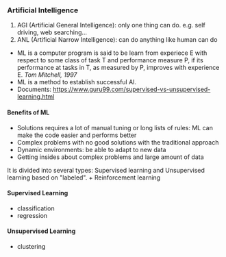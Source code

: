 ### Artificial Intelligence

1. AGI (Artificial General Intelligence): only one thing can do. e.g. self driving, web searching...
2. ANL (Artificial Narrow Intelligence): can do anything like human can do

- ML is a computer program is said to be learn from experiece E with respect to some class of task T and performance measure P, if its performance at tasks in T, as measured by P, improves with experience E. *Tom Mitchell, 1997*
- ML is a method to establish successful AI.
- Documents: https://www.guru99.com/supervised-vs-unsupervised-learning.html

#### Benefits of ML
- Solutions requires a lot of manual tuning or long lists of rules: ML can make the code easier and performs better
- Complex problems with no good solutions with the traditional approach
- Dynamic environments: be able to adapt to new data
- Getting insides about complex problems and large amount of data

It is divided into several types: Supervised learning and Unsupervised learning based on "labeled". + Reinforcement learning


#### Supervised Learning
- classification
- regression

#### Unsupervised Learning
- clustering
